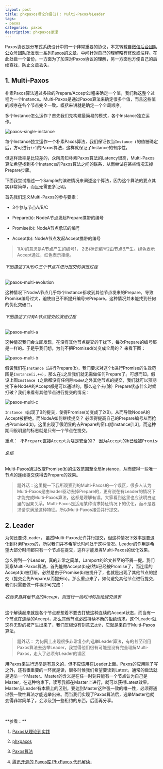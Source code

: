 ```yaml
---
layout: post
title: phxpaxos理论介绍(2)： Multi-Paxos与Leader
tags:
- paxos
categories: paxos
description: phxpaxos原理
---
```



Paxos协议是分布式系统设计中的一个非常重要的协议，本文转载自[微信后台团队公众号团队所发表一系列Paxos的文章](https://mp.weixin.qq.com/s/WEi2kojApSP8PBupdP_8yw)，中间针对自己的理解略有修改或注释。在此处做一个备份，一方面为了加深对Paxos协议的理解，另一方面也方便自己的后续查找，防止文章丢失。


<!-- more -->

## 1. Multi-Paxos
朴素Paxos算法通过多轮的Prepare/Accept过程来确定一个值，我们称这整个过程为一个Instance。Multi-Paxos是通过Paxos算法来确定很多个值，而且这些值的顺序在各个节点完全一致。概括来讲就是确定一个全局顺序。

多个Instance怎么运作？首先我们先构建最简易的模式，各个Instance独立运作。

![paxos-single-instance](https://ivanzz1001.github.io/records/assets/img/paxos/paxos_single_instance.png)

每个Instance独立运作一个朴素Paxos算法，我们保证仅当```Instance i```的值被确定后，方可进行```i+1```的Paxos算法，这样就保证了Instance的有序性。

但这样效率是比较差的，众所周知朴素Paxos算法的Latency很高，Multi-Paxos算法希望找到多个Instance的Paxos算法之间的联系，从而尝试在某些情况去掉Prepare步骤。

下面我尝试描述一个Sample的演进情况来阐述这个算法，因为这个算法的要点其实非常简单，而且无需更多证明。

首先我们定义Multi-Paxos的参与要素：

* 3个参与节点A/B/C

* Prepare(b): NodeA节点发起Prepare携带的编号

* Promise(b): NodeA节点承诺的编号

* Accept(b): NodeA节点发起Accept携带的编号



>1(A)的意思是A节点产生的编号1， 2(B)标识编号2由节点B产生。绿色表示Accept通过，红色表示拒绝。

###### 下图描述了A/B/C三个节点并进行提交的演进过程

![paxos-multi-evolution](https://ivanzz1001.github.io/records/assets/img/paxos/paxos_multi_evolution.jpg)

这种情况下NodeA节点几乎每个Instance都收到其他节点发来的Prepare，导致Promise编号过大，迫使自己不断提升编号来Prepare。这种情况并未能找到任何的优化突破口。


###### 下图描述了只有A节点提交的演进过程

![paxos-multi-a](https://ivanzz1001.github.io/records/assets/img/paxos/paxos_multi_a.jpg)

这种情况我们会立即发现，在没有其他节点提交的干扰下，每次Prepare的编号都是一样的。于是乎我们想，为何不把Promised(b)变成全局的？ 来看下图：

![paxos-multi-b](https://ivanzz1001.github.io/records/assets/img/paxos/paxos_multi_b.png)

假设我们在```Instance i```进行Prepare(b)，我们要求对这个b进行Promise的生效范围是```Instance[i,+∞)```，那么在```i```之后我们就无需做任何Prepare了。可想而知，假设上图```Instance 1```之后都没有任何除```NodeA```之外其他节点的提交，我们就可以预期接下来NodeA的Accept都是可以通过的。那么这个去(除）Prepare状态什么时候打破？我们来看有其他节点进行提交的情况：

![paxos-multi-c](https://ivanzz1001.github.io/records/assets/img/paxos/paxos_multi_c.jpg)

```Instance 4```出现了B的提交，使得Promise(b)变成了2(B)，从而导致NodeA的Accept被拒绝。而NodeA如何继续提交？ 必须得提高自己的Prepare编号从而抢占Promised(b)。这里出现了很明显的去Prepare的窗口期Instance[1,3]，而这种期间很明显的标志就是只有一个节点在提交。

<pre>
重点： 不Prepare直接Accept为啥是安全的？ 因为Accept的b已经被Promise过。
</pre>

###### 总结

Multi-Paxos通过改变Promise(b)的生效范围至全局Instance，从而使得一些唯一节点的连续提交获得去Prepare的效果。

>题外话：这里提一下我所观察到的Multi-Paxos的一个误区，很多人认为Multi-Paxos是由leader驱动去掉Prepare的，更有说在有Leader的情况下才能完成Multi-Paxos算法，这都是理解有误。大家看到这里也应该明白这里的因果关系，Multi-Paxos是适用某种请求特征情况下的优化，而不是要求请求满足这种特征。所以Multi-Paxos接受并行提交。


## 2. Leader
为何还要说Leader， 虽然Multi-Paxos允许并行提交，但这种情况下效率是要退化到朴素Paxos的，所以我们并不希望长时间处于这种情况。Leader的作用是希望大部分时间都只有一个节点在提交，这样才能发挥Multi-Paxos的优化效果。

怎么得到一个Leader，真的非常之简单，Lamport的论文甚至的不屑一提。我们观察Multi-Paxos算法，首先能做Accept(b)必然b已经被Promise了，而连续的Accept(b)被打断，必然是由于Promise(b)被提升了，也就是出现了其他节点的提交（提交会先Prepare从而提升b）。那么重点来了，如何避免其他节点进行提交，我们只需要做一件事即可完成：


###### 收到来自其他节点的Accept，则进行一段时间的拒绝提交请求

这个解读起来就是各个节点都想着不要去打破这种连续的Accept状态，而当有一个节点在连续的Accept，那么其他节点必然持续不断的拒绝请求。这个Leader就这样无形的被产生出来了，我们压根没有刻意去```选举```，它就是来自于Multi-Paxos算法。

>题外话： 为何网上出现很多非常复杂的选举Leader算法，有的甚至利用Paxos算法去选举Leader，我觉得他们很有可能是没有完全理解Multi-Paxos，走入了必须有Leader的误区

用Paxos来进行选举是有意义的，但不应该用在Leader上面。Paxos的应用除了写之外，还有很重要的一环就是读，很多时候我们希望要读到Latest，通常的做法就是选举一个Master。Master的含义是在任一时刻只能有一个节点认为自己是Master，在这种约束下，读写我都在Master上进行，就可以获得Latest效果。Master与Leader有本质上的区别，要达到Master这种强一致的唯一性，必须得通过强一致性算法才能选举出来。而当我们实现了Paxos算法后，选举Master也就变得非常简单了，会涉及到一些租约的东西，后面再分享。


<br />
<br />
**参看：**

1. [Paxos从理论到实践](https://mp.weixin.qq.com/s/WEi2kojApSP8PBupdP_8yw)

2. [phxpaxos](https://github.com/Tencent/phxpaxos/blob/master/README.zh_CN.md)

3. [Paxos算法](https://zh.wikipedia.org/zh-cn/Paxos%E7%AE%97%E6%B3%95)

4. [腾讯开源的 Paxos库 PhxPaxos 代码解读-](https://www.cnblogs.com/lijingshanxi/p/10250878.html)

<br />
<br />
<br />


